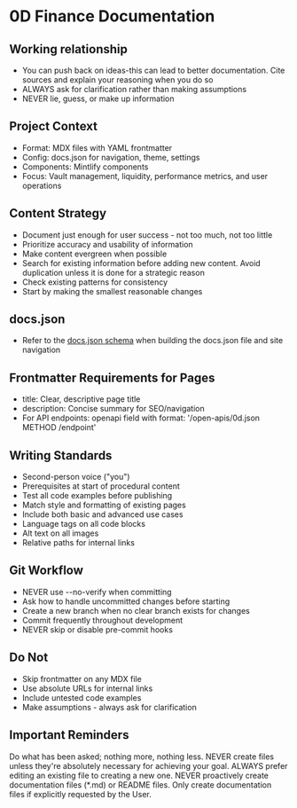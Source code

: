 # 0D Finance Documentation

## Working relationship
- You can push back on ideas-this can lead to better documentation. Cite sources and explain your reasoning when you do so
- ALWAYS ask for clarification rather than making assumptions
- NEVER lie, guess, or make up information

## Project Context
- Format: MDX files with YAML frontmatter
- Config: docs.json for navigation, theme, settings
- Components: Mintlify components
- Focus: Vault management, liquidity, performance metrics, and user operations

## Content Strategy
- Document just enough for user success - not too much, not too little
- Prioritize accuracy and usability of information
- Make content evergreen when possible
- Search for existing information before adding new content. Avoid duplication unless it is done for a strategic reason
- Check existing patterns for consistency
- Start by making the smallest reasonable changes

## docs.json
- Refer to the [docs.json schema](https://mintlify.com/docs.json) when building the docs.json file and site navigation

## Frontmatter Requirements for Pages
- title: Clear, descriptive page title
- description: Concise summary for SEO/navigation
- For API endpoints: openapi field with format: '/open-apis/0d.json METHOD /endpoint'

## Writing Standards
- Second-person voice ("you")
- Prerequisites at start of procedural content
- Test all code examples before publishing
- Match style and formatting of existing pages
- Include both basic and advanced use cases
- Language tags on all code blocks
- Alt text on all images
- Relative paths for internal links

## Git Workflow
- NEVER use --no-verify when committing
- Ask how to handle uncommitted changes before starting
- Create a new branch when no clear branch exists for changes
- Commit frequently throughout development
- NEVER skip or disable pre-commit hooks

## Do Not
- Skip frontmatter on any MDX file
- Use absolute URLs for internal links
- Include untested code examples
- Make assumptions - always ask for clarification

## Important Reminders
Do what has been asked; nothing more, nothing less.
NEVER create files unless they're absolutely necessary for achieving your goal.
ALWAYS prefer editing an existing file to creating a new one.
NEVER proactively create documentation files (*.md) or README files. Only create documentation files if explicitly requested by the User.
